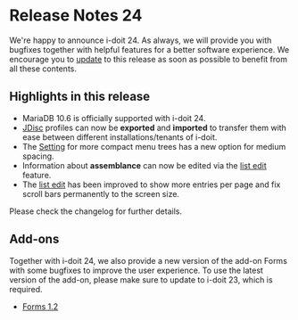 # Release Notes 24

We're happy to announce i-doit 24. As always, we will provide you with bugfixes together with helpful features for a better software experience. We encourage you to [update](../../wartung-und-betrieb/update-einspielen.md) to this release as soon as possible to benefit from all these contents.

## Highlights in this release

-   MariaDB 10.6 is officially supported with i-doit 24.
-   [JDisc](../../daten-konsolidieren/jdisc-discovery.md) profiles can now be **exported** and **imported** to transfer them with ease between different installations/tenants of i-doit.
-   The [Setting](../../administration/verwaltung/benutzereinstellungen/index.md) for more compact menu trees has a new option for medium spacing.
-   Information about **assemblance** can now be edited via the [list edit](../../effizientes-dokumentieren/listeneditierung.md) feature.
-   The [list edit](../../effizientes-dokumentieren/listeneditierung.md) has been improved to show more entries per page and fix scroll bars permanently to the screen size.

Please check the changelog for further details.

## Add-ons

Together with i-doit 24, we also provide a new version of the add-on Forms with some bugfixes to improve the user experience. To use the latest version of the add-on, please make sure to update to i-doit 23, which is required.

-   [Forms 1.2](../../i-doit-add-ons/forms/index.md)
